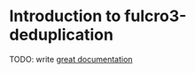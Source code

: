 # Introduction to fulcro3-deduplication

TODO: write [great documentation](http://jacobian.org/writing/what-to-write/)
